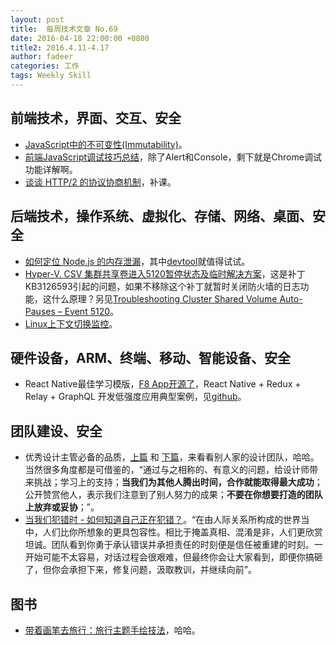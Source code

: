 ```yaml
---
layout: post
title:  每周技术文章 No.69
date: 2016-04-18 22:00:00 +0800
title2: 2016.4.11-4.17
author: fadeer
categories: 工作
tags: Weekly Skill
---
```


前端技术，界面、交互、安全
----
* [JavaScript中的不可变性(Immutability)](https://segmentfault.com/a/1190000004906518)。
* [前端JavaScript调试技巧总结](http://www.codeceo.com/article/javascript-debug-skills.html)，除了Alert和Console，剩下就是Chrome调试功能详解啊。
* [谈谈 HTTP/2 的协议协商机制](https://imququ.com/post/protocol-negotiation-in-http2.html)，补课。

后端技术，操作系统、虚拟化、存储、网络、桌面、安全
----
* [如何定位 Node.js 的内存泄漏](http://taobaofed.org/blog/2016/04/15/how-to-find-memory-leak/)，其中[devtool](https://github.com/Jam3/devtool)就值得试试。
* [Hyper-V. CSV 集群共享卷进入5120暂停状态‏及临时解决方案](https://cloudtidings.com/2016/04/16/hyper-v-csv-volumes-pause-states-5120%E2%80%8F-workaround/)，这是补丁KB3126593引起的问题，如果不移除这个补丁就暂时关闭防火墙的日志功能，这什么原理？另见[Troubleshooting Cluster Shared Volume Auto-Pauses – Event 5120](https://blogs.msdn.microsoft.com/clustering/2014/12/08/troubleshooting-cluster-shared-volume-auto-pauses-event-5120/)。
* [Linux上下文切换监控](http://colobu.com/2016/04/12/context-switching-monitor/)。

硬件设备，ARM、终端、移动、智能设备、安全
----
* React Native最佳学习模版，[F8 App开源了](https://segmentfault.com/a/1190000004942617)，React Native + Redux + Relay + GraphQL 开发低强度应用典型案例，见[github](https://github.com/fbsamples/f8app)。

团队建设、安全
----
* 优秀设计主管必备的品质，[上篇](http://colachan.com/post/3493) 和 [下篇](http://colachan.com/post/3495)，来看看别人家的设计团队，哈哈。当然很多角度都是可借鉴的，“通过与之相称的、有意义的问题，给设计师带来挑战；学习上的支持；**当我们为其他人腾出时间，合作就能取得最大成功**；公开赞赏他人，表示我们注意到了别人努力的成果；**不要在你想要打造的团队上放弃或妥协**；”。
* [当我们犯错时 - 如何知道自己正在犯错？](http://beforweb.com/node/825)。“在由人际关系所构成的世界当中，人们比你所想象的更具包容性。相比于掩盖真相、混淆是非，人们更欣赏坦诚。团队看到你勇于承认错误并承担责任的时刻便是信任被重建的时刻。一开始可能不太容易，对话过程会很艰难，但最终你会让大家看到，即便你搞砸了，但你会承担下来，修复问题，汲取教训，并继续向前”。

图书
----
* [带着画笔去旅行：旅行主题手绘技法](http://www.duokan.com/book/51309)，哈哈。


